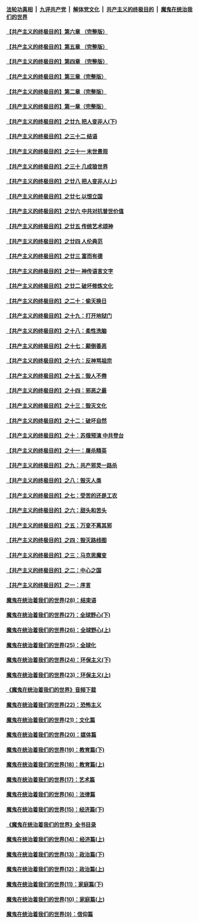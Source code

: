 ####  [法轮功真相](../../../../basic/blob/master/README.md?t=05260201) &nbsp;|&nbsp; [九评共产党](../../../../9ping.md/blob/master/README.md?t=05260201) &nbsp;|&nbsp; [解体党文化](../../../../jtdwh.md/blob/master/README.md?t=05260201)  &nbsp;|&nbsp; [共产主义的终极目的](../../../../gczydzjmd.md/blob/master/README.md?t=05260201) &nbsp;|&nbsp; [魔鬼在统治我们的世界](../../../../mgztzwmdsj.md/blob/master/README.md?t=05260201) 

#### [【共产主义的终极目的】第六章 （完整版）](../pages/nsc422/n11428913.md?t=05260201) 

#### [【共产主义的终极目的】第五章 （完整版）](../pages/nsc422/n11428912.md?t=05260201) 

#### [【共产主义的终极目的】第四章 （完整版）](../pages/nsc422/n11428907.md?t=05260201) 

#### [【共产主义的终极目的】第三章（完整版）](../pages/nsc422/n11428848.md?t=05260201) 

#### [【共产主义的终极目的】第二章（完整版）](../pages/nsc422/n11428831.md?t=05260201) 

#### [【共产主义的终极目的】第一章（完整版）](../pages/nsc422/n11417651.md?t=05260201) 

#### [【共产主义的终极目的】之廿九 把人变非人(下)](../pages/nsc422/n11344140.md?t=05260201) 

#### [【共产主义的终极目的】之三十二 结语](../pages/nsc422/n11360535.md?t=05260201) 

#### [【共产主义的终极目的】之三十一 末世景观](../pages/nsc422/n11351129.md?t=05260201) 

#### [【共产主义的终极目的】之三十 几成狼世界](../pages/nsc422/n11348280.md?t=05260201) 

#### [【共产主义的终极目的】之廿八 把人变非人(上)](../pages/nsc422/n11340492.md?t=05260201) 

#### [【共产主义的终极目的】之廿七 以恨立国](../pages/nsc422/n11336944.md?t=05260201) 

#### [【共产主义的终极目的】之廿六 中共对抗普世价值](../pages/nsc422/n11324785.md?t=05260201) 

#### [【共产主义的终极目的】之廿五 传统艺术颂神](../pages/nsc422/n11296396.md?t=05260201) 

#### [【共产主义的终极目的】之廿四 人伦典范](../pages/nsc422/n11296397.md?t=05260201) 

#### [【共产主义的终极目的】之廿三 富而有德](../pages/nsc422/n11283598.md?t=05260201) 

#### [【共产主义的终极目的】之廿一 神传语言文字](../pages/nsc422/n11263265.md?t=05260201) 

#### [【共产主义的终极目的】之廿二 破坏修炼文化](../pages/nsc422/n11245728.md?t=05260201) 

#### [【共产主义的终极目的】之二十：偷天换日](../pages/nsc422/n11238846.md?t=05260201) 

#### [【共产主义的终极目的】之十九：打开地狱门](../pages/nsc422/n11206376.md?t=05260201) 

#### [【共产主义的终极目的】之十八：柔性洗脑](../pages/nsc422/n11199994.md?t=05260201) 

#### [【共产主义的终极目的】之十七：颠倒善恶](../pages/nsc422/n11179782.md?t=05260201) 

#### [【共产主义的终极目的】之十六：反神骂祖宗](../pages/nsc422/n11166798.md?t=05260201) 

#### [【共产主义的终极目的】之十五：毁人不倦](../pages/nsc422/n11166792.md?t=05260201) 

#### [【共产主义的终极目的】之十四：邪恶之最](../pages/nsc422/n11150249.md?t=05260201) 

#### [【共产主义的终极目的】之十三：毁灭文化](../pages/nsc422/n11135227.md?t=05260201) 

#### [【共产主义的终极目的】之十二：破坏自然](../pages/nsc422/n11135214.md?t=05260201) 

#### [【共产主义的终极目的】之十：苏俄预演 中共登台](../pages/nsc422/n11118424.md?t=05260201) 

#### [【共产主义的终极目的】之十一：屠杀精英](../pages/nsc422/n11118442.md?t=05260201) 

#### [【共产主义的终极目的】之九：共产邪灵一路杀](../pages/nsc422/n11114139.md?t=05260201) 

#### [【共产主义的终极目的】之八：毁灭人类](../pages/nsc422/n11108503.md?t=05260201) 

#### [【共产主义的终极目的】之七：受苦的还是工农](../pages/nsc422/n11101809.md?t=05260201) 

#### [【共产主义的终极目的】之六：甜头和苦头](../pages/nsc422/n11096971.md?t=05260201) 

#### [【共产主义的终极目的】之五：万变不离其邪](../pages/nsc422/n11091285.md?t=05260201) 

#### [【共产主义的终极目的】之四：毁灭路线图](../pages/nsc422/n11086284.md?t=05260201) 

#### [【共产主义的终极目的】之三：马克思魔变](../pages/nsc422/n11061941.md?t=05260201) 

#### [【共产主义的终极目的】之二：中心之国](../pages/nsc422/n11047728.md?t=05260201) 

#### [【共产主义的终极目的】之一：序言](../pages/nsc422/n11086077.md?t=05260201) 

#### [魔鬼在统治着我们的世界(28)：结束语](../pages/nsc422/n10936246.md?t=05260201) 

#### [魔鬼在统治着我们的世界(27)：全球野心(下)](../pages/nsc422/n10928319.md?t=05260201) 

#### [魔鬼在统治着我们的世界(26)：全球野心(上)](../pages/nsc422/n10900318.md?t=05260201) 

#### [魔鬼在统治着我们的世界(25)：全球化](../pages/nsc422/n10788205.md?t=05260201) 

#### [魔鬼在统治着我们的世界(24)：环保主义(下)](../pages/nsc422/n10695307.md?t=05260201) 

#### [魔鬼在统治着我们的世界(23)：环保主义(上)](../pages/nsc422/n10688613.md?t=05260201) 

#### [《魔鬼在统治着我们的世界》音频下载](../pages/nsc422/n10635553.md?t=05260201) 

#### [魔鬼在统治着我们的世界(22)：恐怖主义](../pages/nsc422/n10614727.md?t=05260201) 

#### [魔鬼在统治着我们的世界(21)：文化篇](../pages/nsc422/n10597706.md?t=05260201) 

#### [魔鬼在统治着我们的世界(20)：媒体篇](../pages/nsc422/n10586579.md?t=05260201) 

#### [魔鬼在统治着我们的世界(19)：教育篇(下)](../pages/nsc422/n10564808.md?t=05260201) 

#### [魔鬼在统治着我们的世界(18)：教育篇(上)](../pages/nsc422/n10526970.md?t=05260201) 

#### [魔鬼在统治着我们的世界(17)：艺术篇](../pages/nsc422/n10499093.md?t=05260201) 

#### [魔鬼在统治着我们的世界(16)：法律篇](../pages/nsc422/n10485969.md?t=05260201) 

#### [魔鬼在统治着我们的世界(15)：经济篇(下)](../pages/nsc422/n10469975.md?t=05260201) 

#### [《魔鬼在统治着我们的世界》全书目录](../pages/nsc422/n10464261.md?t=05260201) 

#### [魔鬼在统治着我们的世界(14)：经济篇(上)](../pages/nsc422/n10457370.md?t=05260201) 

#### [魔鬼在统治着我们的世界(13)：政治篇(下)](../pages/nsc422/n10448270.md?t=05260201) 

#### [魔鬼在统治着我们的世界(12)：政治篇(上)](../pages/nsc422/n10444576.md?t=05260201) 

#### [魔鬼在统治着我们的世界(11)：家庭篇(下)](../pages/nsc422/n10440961.md?t=05260201) 

#### [魔鬼在统治着我们的世界(10)：家庭篇(上)](../pages/nsc422/n10435448.md?t=05260201) 

#### [魔鬼在统治着我们的世界(9)：信仰篇](../pages/nsc422/n10432159.md?t=05260201) 

